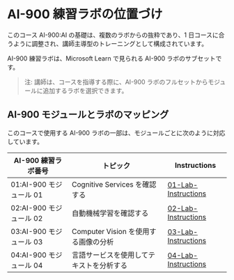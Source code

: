 # <a name="ai-900-trainer-lab-mapping"></a>AI-900 練習ラボの位置づけ

このコース AI-900:AI の基礎は、複数のラボからの抜粋であり、1 日コースに合うように調整され、講師主導型のトレーニングとして構成されています。

AI-900 練習ラボは、Microsoft Learn で見られる AI-900 ラボのサブセットです。

> 注: 講師は、コースを指導する際に、AI-900 ラボのフルセットからモジュールに追加するラボを選択できます。

## <a name="ai-900-module-mapping-to-labs"></a>AI-900 モジュールとラボのマッピング

このコースで使用する AI-900 ラボの一部は、モジュールごとに次のように対応しています。 

| AI-900 練習ラボ番号 | トピック | Instructions |
| --- | --- | --- |
| 01:AI-900 モジュール 01 | Cognitive Services を確認する | [01-Lab-Instructions](https://aka.ms/ai900-module-01) |
| 02:AI-900 モジュール 02 | 自動機械学習を確認する | [02-Lab-Instructions](https://aka.ms/ai900-module-02) |
| 03:AI-900 モジュール 03 | Computer Vision を使用する画像の分析  | [03-Lab-Instructions](https://aka.ms/ai900-module-03) |
| 04:AI-900 モジュール 04 | 言語サービスを使用してテキストを分析する | [04-Lab-Instructions](https://aka.ms/ai900-module-04) |


